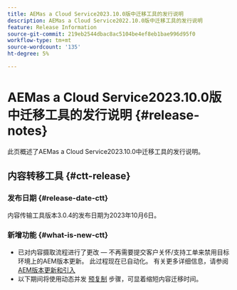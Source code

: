 ```yaml
---
title: AEMas a Cloud Service2023.10.0版中迁移工具的发行说明
description: AEMas a Cloud Service2022.10.0版中迁移工具的发行说明
feature: Release Information
source-git-commit: 219eb2544dbac8ac5104be4ef8eb1bae996d95f0
workflow-type: tm+mt
source-wordcount: '135'
ht-degree: 5%

---
```


# AEMas a Cloud Service2023.10.0版中迁移工具的发行说明 {#release-notes}

此页概述了AEMas a Cloud Service2023.10.0中迁移工具的发行说明。

## 内容转移工具 {#ctt-release}

### 发布日期 {#release-date-ctt}

内容传输工具版本3.0.4的发布日期为2023年10月6日。

### 新增功能 {#what-is-new-ctt}

* 已对内容摄取流程进行了更改 — 不再需要提交客户关怀/支持工单来禁用目标环境上的AEM版本更新。 此过程现在已自动化。 有关更多详细信息，请参阅 [AEM版本更新和引入](/help/journey-migration/content-transfer-tool/using-content-transfer-tool/ingesting-content.md#aem-version-updates-and-ingestions)
* 以下期间将使用动态并发 [预复制](/help/journey-migration/content-transfer-tool/using-content-transfer-tool/handling-large-content-repositories.md) 步骤，可显着缩短内容迁移时间。
